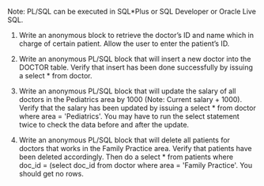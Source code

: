 Note: PL/SQL can be executed in SQL*Plus or SQL Developer or Oracle Live SQL.

1.	Write an anonymous block to retrieve the doctor’s ID and name which in charge of certain patient. Allow the user to enter the patient’s ID.

2.	Write an anonymous PL/SQL block that will insert a new doctor into the DOCTOR table. Verify that insert has been done successfully by issuing a select * from doctor.

3.	Write an anonymous PL/SQL block that will update the salary of all doctors in the Pediatrics area by 1000 (Note: Current salary + 1000). Verify that the salary has been updated by issuing a select * from doctor where area = 'Pediatrics'. You may have to run the select statement twice to check the data before and after the update.

4.	Write an anonymous PL/SQL block that will delete all patients for doctors that works in the Family Practice area. Verify that patients have been deleted accordingly. Then do a select * from patients where doc_id = (select doc_id from doctor where area = 'Family Practice'. You should get no rows.
